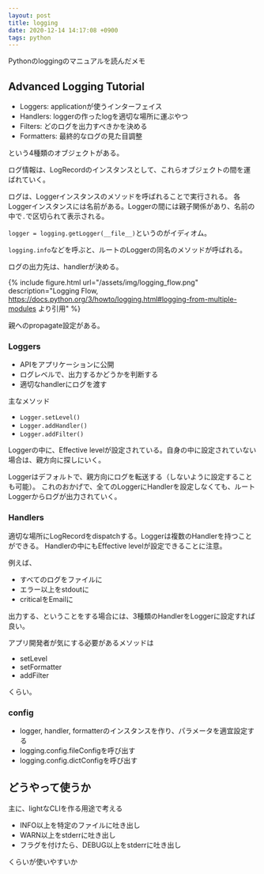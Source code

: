 ```yaml
---
layout: post
title: logging
date: 2020-12-14 14:17:08 +0900
tags: python
---
```


Pythonのloggingのマニュアルを読んだメモ

## Advanced Logging Tutorial

- Loggers: applicationが使うインターフェイス
- Handlers: loggerの作ったlogを適切な場所に運ぶやつ
- Filters: どのログを出力すべきかを決める
- Formatters: 最終的なログの見た目調整

という4種類のオブジェクトがある。

ログ情報は、LogRecordのインスタンスとして、これらオブジェクトの間を運ばれていく。

ログは、Loggerインスタンスのメソッドを呼ばれることで実行される。
各Loggerインスタンスには名前がある。Loggerの間には親子関係があり、名前の中で`.`で区切られて表示される。

`logger = logging.getLogger(__file__)`というのがイディオム。

`logging.info`などを呼ぶと、ルートのLoggerの同名のメソッドが呼ばれる。

ログの出力先は、handlerが決める。

{% include figure.html url="/assets/img/logging_flow.png" description="Logging Flow, https://docs.python.org/3/howto/logging.html#logging-from-multiple-modules より引用" %}

親へのpropagate設定がある。


### Loggers

- APIをアプリケーションに公開
- ログレベルで、出力するかどうかを判断する
- 適切なhandlerにログを渡す

主なメソッド
- `Logger.setLevel()`
- `Logger.addHandler()`
- `Logger.addFilter()`


Loggerの中に、Effective levelが設定されている。自身の中に設定されていない場合は、親方向に探しにいく。

Loggerはデフォルトで、親方向にログを転送する（しないように設定することも可能）。
これのおかげで、全てのLoggerにHandlerを設定しなくても、ルートLoggerからログが出力されていく。

### Handlers

適切な場所にLogRecordをdispatchする。Loggerは複数のHandlerを持つことができる。
Handlerの中にもEffective levelが設定できることに注意。

例えば、

- すべてのログをファイルに
- エラー以上をstdoutに
- criticalをEmailに

出力する、ということをする場合には、3種類のHandlerをLoggerに設定すれば良い。

アプリ開発者が気にする必要があるメソッドは

- setLevel
- setFormatter
- addFilter

くらい。

### config

- logger, handler, formatterのインスタンスを作り、パラメータを適宜設定する
- logging.config.fileConfigを呼び出す
- logging.config.dictConfigを呼び出す


## どうやって使うか

主に、lightなCLIを作る用途で考える

- INFO以上を特定のファイルに吐き出し
- WARN以上をstderrに吐き出し
- フラグを付けたら、DEBUG以上をstderrに吐き出し

くらいが使いやすいか
